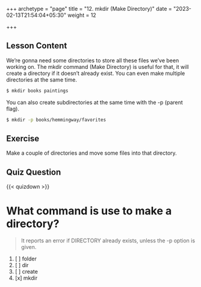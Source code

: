 +++
archetype = "page"
title = "12. mkdir (Make Directory)"
date = "2023-02-13T21:54:04+05:30"
weight = 12

+++

## Lesson Content

We’re gonna need some directories to store all these files we’ve been working on. The mkdir command (Make Directory) is useful for that, it will create a directory if it doesn’t already exist. You can even make multiple directories at the same time.

```bash
$ mkdir books paintings
```

You can also create subdirectories at the same time with the -p (parent flag).

```bash
$ mkdir -p books/hemmingway/favorites
```

## Exercise

Make a couple of directories and move some files into that directory.

## Quiz Question

{{< quizdown >}}

# What command is use to make a directory?

> It reports an error if DIRECTORY already exists, unless the -p option is given.

1. [ ] folder
2. [ ] dir
3. [ ] create
4. [x] mkdir
